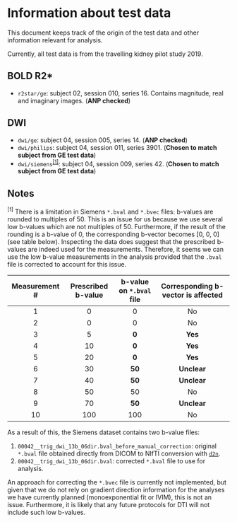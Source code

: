 # Information about test data

This document keeps track of the origin of the test data and other information relevant for analysis.

Currently, all test data is from the travelling kidney pilot study 2019.

## BOLD R2*
* `r2star/ge`: subject 02, session 010, series 16. Contains magnitude, real and imaginary images. (**ANP checked**)

## DWI
* `dwi/ge`: subject 04, session 005, series 14. (**ANP checked**)
* `dwi/philips`: subject 04, session 011, series 3901. (**Chosen to match subject from GE test data**)
* `dwi/siemens`<sup>[[1]](#siemens_bval_issue)</sup>: subject 04, session 009, series 42. (**Chosen to match subject from GE test data**)

## Notes
<a name="siemens_bval_issue"><sup>[1]</sup></a> There is a limitation in Siemens `*.bval` and `*.bvec` files: b-values are rounded to multiples of 50. This is an issue for us because we use several low b-values which are not multiples of 50. Furthermore, if the result of the rounding is a b-value of 0, the corresponding b-vector becomes [0, 0, 0] (see table below). Inspecting the data does suggest that the prescribed b-values are indeed used for the measurements. Therefore, it seems we can use the low b-value measurements in the analysis provided that the `.bval` file is corrected to account for this issue.

| Measurement # | Prescribed b-value | b-value on `*.bval` file | Corresponding b-vector is affected |
|:---:|:---:|:---:|:---:|
| 1 | 0 | 0 | No |
| 2 | 0 | 0 | No |
| 3 | 5 | **0** | **Yes** |
| 4 | 10 | **0** | **Yes** |
| 5 | 20 | **0** | **Yes** |
| 6 | 30 | **50** | **Unclear** |
| 7 | 40 | **50** | **Unclear** |
| 8 | 50 | 50 | No |
| 9 | 70 | **50** | **Unclear** |
| 10 | 100 | 100 | No |

As a result of this, the Siemens dataset contains two b-value files:

1. `00042__trig_dwi_13b_06dir.bval_before_manual_correction`: original `*.bval` file obtained directly from DICOM to NIfTI conversion with [`d2n`](https://github.com/UKRIN-MAPS/d2n).
2. `00042__trig_dwi_13b_06dir.bval`: corrected `*.bval` file to use for analysis.

An approach for correcting the `*.bvec` file is currently not implemented, but given that we do not rely on gradient direction information for the analyses we have currently planned (monoexponential fit or IVIM), this is not an issue. Furthermore, it is likely that any future protocols for DTI will not include such low b-values.